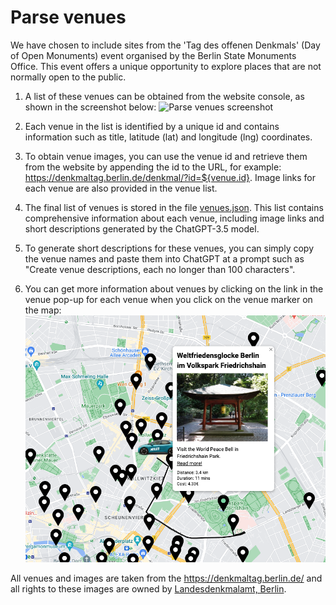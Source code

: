 # Parse venues

We have chosen to include sites from the 'Tag des offenen Denkmals' (Day of Open Monuments) event organised by the Berlin State Monuments Office. This event offers a unique opportunity to explore places that are not normally open to the public.

1. A list of these venues can be obtained from the website console, as shown in the screenshot below:
![Parse venues screenshot](https://raw.githubusercontent.com/ikorotkaya/miles_experiences/main/design_notes/images/venues.png)

2. Each venue in the list is identified by a unique id and contains information such as title, latitude (lat) and longitude (lng) coordinates.

3. To obtain venue images, you can use the venue id and retrieve them from the website by appending the id to the URL, for example: 
https://denkmaltag.berlin.de/denkmal/?id=${venue.id}. 
Image links for each venue are also provided in the venue list.

4. The final list of venues is stored in the file [venues.json](../src/data/venues.ts). This list contains comprehensive information about each venue, including image links and short descriptions generated by the ChatGPT-3.5 model. 

5. To generate short descriptions for these venues, you can simply copy the venue names and paste them into ChatGPT at a prompt such as "Create venue descriptions, each no longer than 100 characters".

6. You can get more information about venues by clicking on the link in the venue pop-up for each venue when you click on the venue marker on the map:
![Read more info button](https://raw.githubusercontent.com/ikorotkaya/miles_experiences/main/design_notes/images/read_more_info.png)

All venues and images are taken from the https://denkmaltag.berlin.de/ and all rights to these images are owned by [Landesdenkmal­amt, Berlin](https://www.berlin.de/landesdenkmalamt/).